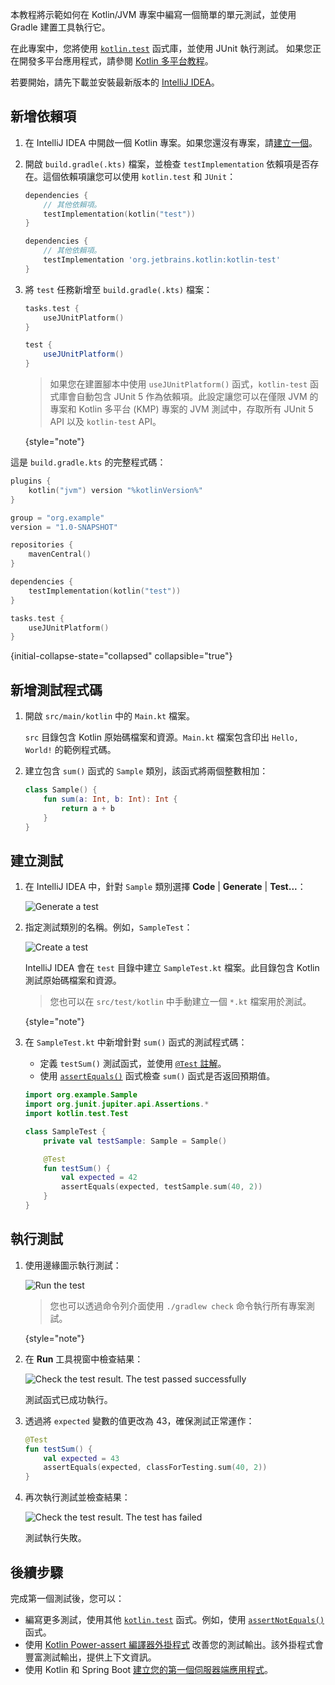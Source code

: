 [//]: # (title: 在 JVM 中使用 JUnit 測試程式碼 – 教程)

本教程將示範如何在 Kotlin/JVM 專案中編寫一個簡單的單元測試，並使用 Gradle 建置工具執行它。

在此專案中，您將使用 [`kotlin.test`](https://kotlinlang.org/api/latest/kotlin.test/index.html) 函式庫，並使用 JUnit 執行測試。
如果您正在開發多平台應用程式，請參閱 [Kotlin 多平台教程](https://www.jetbrains.com/help/kotlin-multiplatform-dev/multiplatform-run-tests.html)。

若要開始，請先下載並安裝最新版本的 [IntelliJ IDEA](https://www.jetbrains.com/idea/download/index.html)。

## 新增依賴項

1. 在 IntelliJ IDEA 中開啟一個 Kotlin 專案。如果您還沒有專案，請[建立一個](https://www.jetbrains.com/help/idea/create-your-first-kotlin-app.html#create-project)。

2. 開啟 `build.gradle(.kts)` 檔案，並檢查 `testImplementation` 依賴項是否存在。這個依賴項讓您可以使用 `kotlin.test` 和 `JUnit`：

    <tabs group="build-script">
    <tab title="Kotlin" group-key="kotlin">

   ```kotlin
   dependencies {
       // 其他依賴項。
       testImplementation(kotlin("test"))
   }
   ```

    </tab>
    <tab title="Groovy" group-key="groovy">

   ```groovy
   dependencies {
       // 其他依賴項。
       testImplementation 'org.jetbrains.kotlin:kotlin-test'
   }
   ```

   </tab>
   </tabs>

3. 將 `test` 任務新增至 `build.gradle(.kts)` 檔案：

    <tabs group="build-script">
    <tab title="Kotlin" group-key="kotlin">

   ```kotlin
   tasks.test {
       useJUnitPlatform()
   }
   ```

    </tab>
    <tab title="Groovy" group-key="groovy">

   ```groovy
   test {
       useJUnitPlatform()
   }
   ```

   </tab>
   </tabs>

   > 如果您在建置腳本中使用 `useJUnitPlatform()` 函式，`kotlin-test` 函式庫會自動包含 JUnit 5 作為依賴項。此設定讓您可以在僅限 JVM 的專案和 Kotlin 多平台 (KMP) 專案的 JVM 測試中，存取所有 JUnit 5 API 以及 `kotlin-test` API。
   >
   {style="note"}

這是 `build.gradle.kts` 的完整程式碼：

```kotlin
plugins {
    kotlin("jvm") version "%kotlinVersion%"
}

group = "org.example"
version = "1.0-SNAPSHOT"

repositories {
    mavenCentral()
}

dependencies {
    testImplementation(kotlin("test"))
}

tasks.test {
    useJUnitPlatform()
}
```
{initial-collapse-state="collapsed" collapsible="true"}

## 新增測試程式碼

1. 開啟 `src/main/kotlin` 中的 `Main.kt` 檔案。

   `src` 目錄包含 Kotlin 原始碼檔案和資源。`Main.kt` 檔案包含印出 `Hello, World!` 的範例程式碼。

2. 建立包含 `sum()` 函式的 `Sample` 類別，該函式將兩個整數相加：

   ```kotlin
   class Sample() {
       fun sum(a: Int, b: Int): Int {
           return a + b
       }
   }
   ```

## 建立測試

1. 在 IntelliJ IDEA 中，針對 `Sample` 類別選擇 **Code** | **Generate** | **Test...**：

   ![Generate a test](generate-test.png)

2. 指定測試類別的名稱。例如，`SampleTest`：

   ![Create a test](create-test.png)

   IntelliJ IDEA 會在 `test` 目錄中建立 `SampleTest.kt` 檔案。此目錄包含 Kotlin 測試原始碼檔案和資源。

   > 您也可以在 `src/test/kotlin` 中手動建立一個 `*.kt` 檔案用於測試。
   >
   {style="note"}

3. 在 `SampleTest.kt` 中新增針對 `sum()` 函式的測試程式碼：

   * 定義 `testSum()` 測試函式，並使用 [`@Test` 註解](https://kotlinlang.org/api/latest/kotlin.test/kotlin.test/-test/index.html)。
   * 使用 [`assertEquals()`](https://kotlinlang.org/api/latest/kotlin.test/kotlin.test/assert-equals.html) 函式檢查 `sum()` 函式是否返回預期值。

   ```kotlin
   import org.example.Sample
   import org.junit.jupiter.api.Assertions.*
   import kotlin.test.Test

   class SampleTest {
       private val testSample: Sample = Sample()

       @Test
       fun testSum() {
           val expected = 42
           assertEquals(expected, testSample.sum(40, 2))
       }
   }
   ```

## 執行測試

1. 使用邊緣圖示執行測試：

   ![Run the test](run-test.png)

   > 您也可以透過命令列介面使用 `./gradlew check` 命令執行所有專案測試。
   >
   {style="note"}

2. 在 **Run** 工具視窗中檢查結果：

   ![Check the test result. The test passed successfully](test-successful.png)

   測試函式已成功執行。

3. 透過將 `expected` 變數的值更改為 43，確保測試正常運作：

   ```kotlin
   @Test
   fun testSum() {
       val expected = 43
       assertEquals(expected, classForTesting.sum(40, 2))
   }
   ```

4. 再次執行測試並檢查結果：

   ![Check the test result. The test has failed](test-failed.png)

   測試執行失敗。

## 後續步驟

完成第一個測試後，您可以：

* 編寫更多測試，使用其他 [`kotlin.test`](https://kotlinlang.org/api/latest/kotlin.test/kotlin.test/) 函式。例如，使用 [`assertNotEquals()`](https://kotlinlang.org/api/latest/kotlin.test/kotlin.test/assert-not-equals.html) 函式。
* 使用 [Kotlin Power-assert 編譯器外掛程式](power-assert.md) 改善您的測試輸出。該外掛程式會豐富測試輸出，提供上下文資訊。
* 使用 Kotlin 和 Spring Boot [建立您的第一個伺服器端應用程式](jvm-get-started-spring-boot.md)。